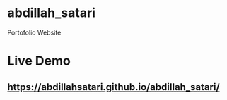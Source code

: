 # abdillah_satari
Portofolio Website

Live Demo
=======
## https://abdillahsatari.github.io/abdillah_satari/
